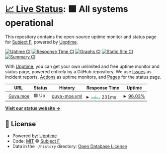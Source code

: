 # [📈 Live Status](https://status.guya.moe): <!--live status--> **🟩 All systems operational**

This repository contains the open-source uptime monitor and status page for [Subject F](https://status.guya.moe), powered by [Upptime](https://github.com/upptime/upptime).

[![Uptime CI](https://github.com/subject-f/guya-status-page/workflows/Uptime%20CI/badge.svg)](https://github.com/subject-f/guya-status-page/actions?query=workflow%3A%22Uptime+CI%22)
[![Response Time CI](https://github.com/subject-f/guya-status-page/workflows/Response%20Time%20CI/badge.svg)](https://github.com/subject-f/guya-status-page/actions?query=workflow%3A%22Response+Time+CI%22)
[![Graphs CI](https://github.com/subject-f/guya-status-page/workflows/Graphs%20CI/badge.svg)](https://github.com/subject-f/guya-status-page/actions?query=workflow%3A%22Graphs+CI%22)
[![Static Site CI](https://github.com/subject-f/guya-status-page/workflows/Static%20Site%20CI/badge.svg)](https://github.com/subject-f/guya-status-page/actions?query=workflow%3A%22Static+Site+CI%22)
[![Summary CI](https://github.com/subject-f/guya-status-page/workflows/Summary%20CI/badge.svg)](https://github.com/subject-f/guya-status-page/actions?query=workflow%3A%22Summary+CI%22)

With [Upptime](https://upptime.js.org), you can get your own unlimited and free uptime monitor and status page, powered entirely by a GitHub repository. We use [Issues](https://github.com/subject-f/guya-status-page/issues) as incident reports, [Actions](https://github.com/subject-f/guya-status-page/actions) as uptime monitors, and [Pages](https://status.guya.moe) for the status page.

<!--start: status pages-->
<!-- This summary is generated by Upptime (https://github.com/upptime/upptime) -->
<!-- Do not edit this manually, your changes will be overwritten -->
<!-- prettier-ignore -->
| URL | Status | History | Response Time | Uptime |
| --- | ------ | ------- | ------------- | ------ |
| <img alt="" src="https://raw.githubusercontent.com/appu1232/guyamoe/develop/static_global/logo.png" height="13"> [Guya.moe](https://baka.guya.moe/) | 🟩 Up | [guya-moe.yml](https://github.com/subject-f/guya-status-page/commits/HEAD/history/guya-moe.yml) | <details><summary><img alt="Response time graph" src="./graphs/guya-moe/response-time-week.png" height="20"> 231ms</summary><br><a href="https://status.guya.moe/history/guya-moe"><img alt="Response time 278" src="https://img.shields.io/endpoint?url=https%3A%2F%2Fraw.githubusercontent.com%2Fsubject-f%2Fguya-status-page%2FHEAD%2Fapi%2Fguya-moe%2Fresponse-time.json"></a><br><a href="https://status.guya.moe/history/guya-moe"><img alt="24-hour response time 190" src="https://img.shields.io/endpoint?url=https%3A%2F%2Fraw.githubusercontent.com%2Fsubject-f%2Fguya-status-page%2FHEAD%2Fapi%2Fguya-moe%2Fresponse-time-day.json"></a><br><a href="https://status.guya.moe/history/guya-moe"><img alt="7-day response time 231" src="https://img.shields.io/endpoint?url=https%3A%2F%2Fraw.githubusercontent.com%2Fsubject-f%2Fguya-status-page%2FHEAD%2Fapi%2Fguya-moe%2Fresponse-time-week.json"></a><br><a href="https://status.guya.moe/history/guya-moe"><img alt="30-day response time 219" src="https://img.shields.io/endpoint?url=https%3A%2F%2Fraw.githubusercontent.com%2Fsubject-f%2Fguya-status-page%2FHEAD%2Fapi%2Fguya-moe%2Fresponse-time-month.json"></a><br><a href="https://status.guya.moe/history/guya-moe"><img alt="1-year response time 278" src="https://img.shields.io/endpoint?url=https%3A%2F%2Fraw.githubusercontent.com%2Fsubject-f%2Fguya-status-page%2FHEAD%2Fapi%2Fguya-moe%2Fresponse-time-year.json"></a></details> | <details><summary><a href="https://status.guya.moe/history/guya-moe">96.03%</a></summary><a href="https://status.guya.moe/history/guya-moe"><img alt="All-time uptime 99.49%" src="https://img.shields.io/endpoint?url=https%3A%2F%2Fraw.githubusercontent.com%2Fsubject-f%2Fguya-status-page%2FHEAD%2Fapi%2Fguya-moe%2Fuptime.json"></a><br><a href="https://status.guya.moe/history/guya-moe"><img alt="24-hour uptime 100.00%" src="https://img.shields.io/endpoint?url=https%3A%2F%2Fraw.githubusercontent.com%2Fsubject-f%2Fguya-status-page%2FHEAD%2Fapi%2Fguya-moe%2Fuptime-day.json"></a><br><a href="https://status.guya.moe/history/guya-moe"><img alt="7-day uptime 96.03%" src="https://img.shields.io/endpoint?url=https%3A%2F%2Fraw.githubusercontent.com%2Fsubject-f%2Fguya-status-page%2FHEAD%2Fapi%2Fguya-moe%2Fuptime-week.json"></a><br><a href="https://status.guya.moe/history/guya-moe"><img alt="30-day uptime 99.09%" src="https://img.shields.io/endpoint?url=https%3A%2F%2Fraw.githubusercontent.com%2Fsubject-f%2Fguya-status-page%2FHEAD%2Fapi%2Fguya-moe%2Fuptime-month.json"></a><br><a href="https://status.guya.moe/history/guya-moe"><img alt="1-year uptime 99.49%" src="https://img.shields.io/endpoint?url=https%3A%2F%2Fraw.githubusercontent.com%2Fsubject-f%2Fguya-status-page%2FHEAD%2Fapi%2Fguya-moe%2Fuptime-year.json"></a></details>

<!--end: status pages-->

[**Visit our status website →**](https://status.guya.moe)

## 📄 License

- Powered by: [Upptime](https://github.com/upptime/upptime)
- Code: [MIT](./LICENSE) © [Subject F](https://status.guya.moe)
- Data in the `./history` directory: [Open Database License](https://opendatacommons.org/licenses/odbl/1-0/)
